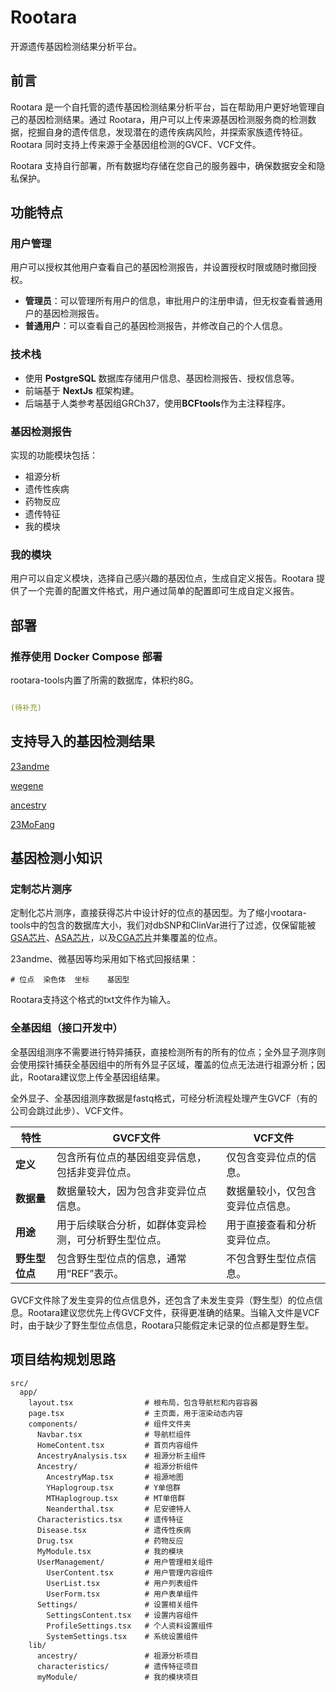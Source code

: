 # Rootara

开源遗传基因检测结果分析平台。


## 前言

Rootara 是一个自托管的遗传基因检测结果分析平台，旨在帮助用户更好地管理自己的基因检测结果。通过 Rootara，用户可以上传来源基因检测服务商的检测数据，挖掘自身的遗传信息，发现潜在的遗传疾病风险，并探索家族遗传特征。Rootara 同时支持上传来源于全基因组检测的GVCF、VCF文件。

Rootara 支持自行部署，所有数据均存储在您自己的服务器中，确保数据安全和隐私保护。

## 功能特点

### 用户管理

用户可以授权其他用户查看自己的基因检测报告，并设置授权时限或随时撤回授权。

- **管理员**：可以管理所有用户的信息，审批用户的注册申请，但无权查看普通用户的基因检测报告。
- **普通用户**：可以查看自己的基因检测报告，并修改自己的个人信息。

### 技术栈

- 使用 **PostgreSQL** 数据库存储用户信息、基因检测报告、授权信息等。
- 前端基于 **NextJs** 框架构建。
- 后端基于人类参考基因组GRCh37，使用**BCFtools**作为主注释程序。

### 基因检测报告

实现的功能模块包括：

- 祖源分析
- 遗传性疾病
- 药物反应
- 遗传特征
- 我的模块

### 我的模块

用户可以自定义模块，选择自己感兴趣的基因位点，生成自定义报告。Rootara 提供了一个完善的配置文件格式，用户通过简单的配置即可生成自定义报告。

## 部署

### 推荐使用 Docker Compose 部署

rootara-tools内置了所需的数据库，体积约8G。


```yaml

(待补充)

```

## 支持导入的基因检测结果

[23andme](https://www.23andme.com/)

[wegene](https://www.wegene.com/)

[ancestry](https://www.ancestry.com/)

[23MoFang](https://www.23mofang.com/)


## 基因检测小知识

### 定制芯片测序

定制化芯片测序，直接获得芯片中设计好的位点的基因型。为了缩小rootara-tools中的包含的数据库大小，我们对dbSNP和ClinVar进行了过滤，仅保留能被[GSA芯片](https://www.illumina.com/products/by-type/microarray-kits/infinium-global-screening.html)、[ASA芯片](https://www.illumina.com/products/by-type/microarray-kits/infinium-asian-screening.html)，以及[CGA芯片](https://support.illumina.com/downloads/infinium-chinese-genotyping-array-v1-0-support-files.html)并集覆盖的位点。

23andme、微基因等均采用如下格式回报结果：

```
# 位点  染色体  坐标    基因型
```

Rootara支持这个格式的txt文件作为输入。


### 全基因组（接口开发中）

全基因组测序不需要进行特异捕获，直接检测所有的所有的位点；全外显子测序则会使用探针捕获全基因组中的所有外显子区域，覆盖的位点无法进行祖源分析；因此，Rootara建议您上传全基因组结果。

全外显子、全基因组测序数据是fastq格式，可经分析流程处理产生GVCF（有的公司会跳过此步）、VCF文件。

| 特性           | GVCF文件                                             | VCF文件                          |
| -------------- | ---------------------------------------------------- | -------------------------------- |
| **定义**       | 包含所有位点的基因组变异信息，包括非变异位点。       | 仅包含变异位点的信息。           |
| **数据量**     | 数据量较大，因为包含非变异位点信息。                 | 数据量较小，仅包含变异位点信息。 |
| **用途**       | 用于后续联合分析，如群体变异检测，可分析野生型位点。 | 用于直接查看和分析变异位点。     |
| **野生型位点** | 包含野生型位点的信息，通常用“REF”表示。              | 不包含野生型位点信息。           |

GVCF文件除了发生变异的位点信息外，还包含了未发生变异（野生型）的位点信息。Rootara建议您优先上传GVCF文件，获得更准确的结果。当输入文件是VCF时，由于缺少了野生型位点信息，Rootara只能假定未记录的位点都是野生型。

## 项目结构规划思路

```
src/
  app/
    layout.tsx                # 根布局，包含导航栏和内容容器
    page.tsx                  # 主页面，用于渲染动态内容
    components/               # 组件文件夹
      Navbar.tsx              # 导航栏组件
      HomeContent.tsx         # 首页内容组件
      AncestryAnalysis.tsx    # 祖源分析主组件
      Ancestry/               # 祖源分析组件
        AncestryMap.tsx       # 祖源地图
        YHaplogroup.tsx       # Y单倍群
        MTHaplogroup.tsx      # MT单倍群
        Neanderthal.tsx       # 尼安德特人
      Characteristics.tsx     # 遗传特征
      Disease.tsx             # 遗传性疾病
      Drug.tsx                # 药物反应
      MyModule.tsx            # 我的模块
      UserManagement/         # 用户管理相关组件
        UserContent.tsx       # 用户管理内容组件
        UserList.tsx          # 用户列表组件
        UserForm.tsx          # 用户表单组件
      Settings/               # 设置相关组件
        SettingsContent.tsx   # 设置内容组件
        ProfileSettings.tsx   # 个人资料设置组件
        SystemSettings.tsx    # 系统设置组件
    lib/
      ancestry/               # 祖源分析项目
      characteristics/        # 遗传特征项目
      myModule/               # 我的模块项目
```
